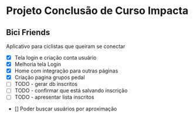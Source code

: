 # Projeto Conclusão de Curso Impacta

## Bici Friends


Aplicativo para ciclistas que queiram se conectar

- [x] Tela login e criação conta usuário
- [x] Melhoria tela Login
- [x] Home com integração para outras páginas
- [x] Criação pagina grupos pedal
- [ ] TODO - gerar db inscritos
- [ ] TODO - confirmar que está salvando inscrição
- [ ] TODO - apresentar lista inscritos
- [] Poder buscar usuários por aproximação

